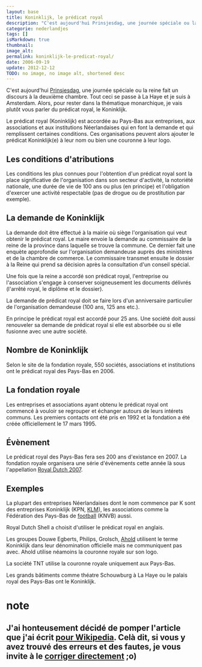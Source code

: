 ```yaml
---
layout: base
title: Koninklijk, le prédicat royal
description: "C'est aujourd'hui Prinsjesdag, une journée spéciale ou la reine fait un discours à la deuxième chambre. Tout ceci se passe à La Haye et je suis à Amsterda"
categorie: nederlandjes
tags: []
isMarkdown: true
thumbnail: 
image_alt: 
permalink: koninklijk-le-predicat-royal/
date: 2006-09-19
update: 2012-12-12
TODO: no image, no image alt, shortened desc
---
```


C'est aujourd'hui [Prinsjesdag](/le-jour-du-prinsjesdag), une journée spéciale ou la reine fait un discours à la deuxième chambre. Tout ceci se passe à La Haye et je suis à Amsterdam. Alors, pour rester dans la thématique monarchique, je vais plutôt vous parler du prédicat royal, le Koninklijk.

Le prédicat royal (Koninklijk) est accordée au Pays-Bas aux entreprises, aux associations et aux institutions Néerlandaises qui en font la demande et qui remplissent certaines conditions. Ces organisations peuvent alors ajouter le prédicat Koninklijk(e) à leur nom ou bien une couronne à leur logo.

## Les conditions d'atributions

Les conditions les plus connues pour l'obtention d'un prédicat royal sont la place significative de l'organisation dans son secteur d'activité, la notoriété nationale, une durée de vie de 100 ans ou plus (en principe) et l'obligation d'exercer une activité respectable (pas de drogue ou de prostitution par exemple).

## La demande de Koninklijk

La demande doit être éffectué à la mairie où siège l'organisation qui veut obtenir le prédicat royal. Le maire envoie la demande au commissaire de la reine de la province dans laquelle se trouve la commune. Ce dernier fait une enquète approfondie sur l'organisation demandeuse auprès des ministères et de la chambre de commerce. Le commissaire transmet ensuite le dossier à la Reine qui prend sa décision après la consultation d'un conseil spécial.

Une fois que la reine a accordé son prédicat royal, l'entreprise ou l'association s'engage à conserver soigneusement les documents délivrés (l'arrêté royal, le diplôme et le dossier).

La demande de prédicat royal doit se faire lors d'un anniversaire particulier de l'organisation demandeuse (100 ans, 125 ans etc.).

En principe le prédicat royal est accordé pour 25 ans. Une société doit aussi renouveler sa demande de prédicat royal si elle est absorbée ou si elle fusionne avec une autre société.

## Nombre de Koninklijk

Selon le site de la fondation royale, 550 sociétés, associations et institutions ont le prédicat royal des Pays-Bas en 2006.

## La fondation royale

Les entreprises et associations ayant obtenu le prédicat royal ont commencé à vouloir se regrouper et échanger autours de leurs intérets communs. Les premiers contacts ont été pris en 1992 et la fondation a été créée officiellement le 17 mars 1995.

## Évènement

Le prédicat royal des Pays-Bas fera ses 200 ans d'existance en 2007. La fondation royale organisera une série d'évènements cette année là sous l'appellation [Royal Dutch 2007](http://www.koninklijk.com/index.cfm?page=rd).

## Exemples

La plupart des entreprises Néerlandaises dont le nom commence par K sont des entreprises Koninklijk (KPN, [KLM](/?q=klm)), les associations comme la Fédération des Pays-Bas de [football](/wk-reccord-pays-bas) (KNVB) aussi.

Royal Dutch Shell a choisit d'utiliser le prédicat royal en anglais.

Les groupes Douwe Egberts, Philips, Grolsch, [Ahold](/albert-hein-et-compagnie) utilisent le terme Koninklijk dans leur dénomination officielle mais ne communiquent pas avec. Ahold utilise néamoins la couronne royale sur son logo.

La société TNT utilise la couronne royale uniquement aux Pays-Bas.

Les grands bâtiments comme théatre Schouwburg à La Haye ou le palais royal des Pays-Bas ont le Koninklijk.

# note
J'ai honteusement décidé de pomper l'article que j'ai écrit [pour Wikipedia](http://fr.wikipedia.org/wiki/Koninklijk). Celà dit, si vous y avez trouvé des erreurs et des fautes, je vous invite à le [corriger directement](http://fr.wikipedia.org/w/index.php?title=Koninklijk&action=edit) ;o)
---